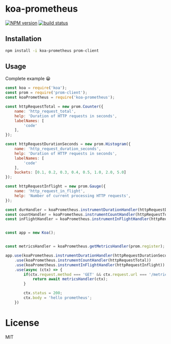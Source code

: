 # koa-prometheus

[![NPM version][npm-image]][npm-url]
[![build status][travis-image]][travis-url]

## Installation

```sh
npm install -i koa-prometheus prom-client
```
## Usage

Complete example 😀

```js
const koa = require('koa');
const prom = require('prom-client');
const koaPrometheus = require('koa-prometheus');

const httpRequestTotal = new prom.Counter({
    name: 'http_request_total',
    help: 'Duration of HTTP requests in seconds',
    labelNames: [
        'code'
    ],
});

const httpRequestDurationSeconds = new prom.Histogram({
    name: 'http_request_duration_seconds',
    help: 'Duration of HTTP requests in seconds',
    labelNames: [
        'code'
    ],
    buckets: [0.1, 0.2, 0.3, 0.4, 0.5, 1.0, 2.0, 5.0]
});

const httpRequestInflight = new prom.Gauge({
    name: 'http_request_in_flight',
    help: 'Number of current processing HTTP requests',
});

const durHandler = koaPrometheus.instrumentDurationHandler(httpRequestDurationSeconds);
const countHandler = koaPrometheus.instrumentCountHandler(httpRequestTotal);
const inFlightHandler = koaPrometheus.instrumentInFlightHandler(httpRequestInflight);


const app = new Koa();


const metricsHandler = koaPrometheus.getMetricsHandler(prom.register);

app.use(koaPrometheus.instrumentDurationHandler(httpRequestDurationSeconds))
    .use(koaPrometheus.instrumentCountHandler(httpRequestTotal))
    .use(koaPrometheus.instrumentInFlightHandler(httpRequestInflight))
    .use(async (ctx) => {
        if(ctx.request.method === 'GET' && ctx.request.url === '/metrics') {
            return await metricsHandler(ctx);
        }

        ctx.status = 200;
        ctx.body = 'hello prometheus';
    })
```

# License 

MIT

[npm-image]: https://img.shields.io/npm/v/koa-prometheus.svg?style=flat-square
[npm-url]: https://www.npmjs.com/package/koa-prometheus
[travis-image]: https://img.shields.io/pastjean/koa-prometheus/koa/master.svg?style=flat-square
[travis-url]: https://travis-ci.org/pastjean/koa-prometheus